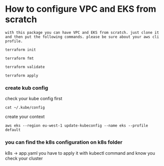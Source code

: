 # How to configure VPC and EKS from scratch
    
    with this package you can have VPC and EKS from scratch. just clone it and then put the following commands. please be sure about your aws cli profile.
`terraform init` 

`terraform fmt`

`terraform validate` 

`terraform apply`

### create kub config 
check your kube config first 

`cat ~/.kube/config`

create your context 

`aws eks --region eu-west-1 update-kubeconfig --name eks --profile default`

### you can find the k8s configuration on k8s folder 
k8s -> app.yaml 
you have to apply it with kubectl command 
and know you check your cluster